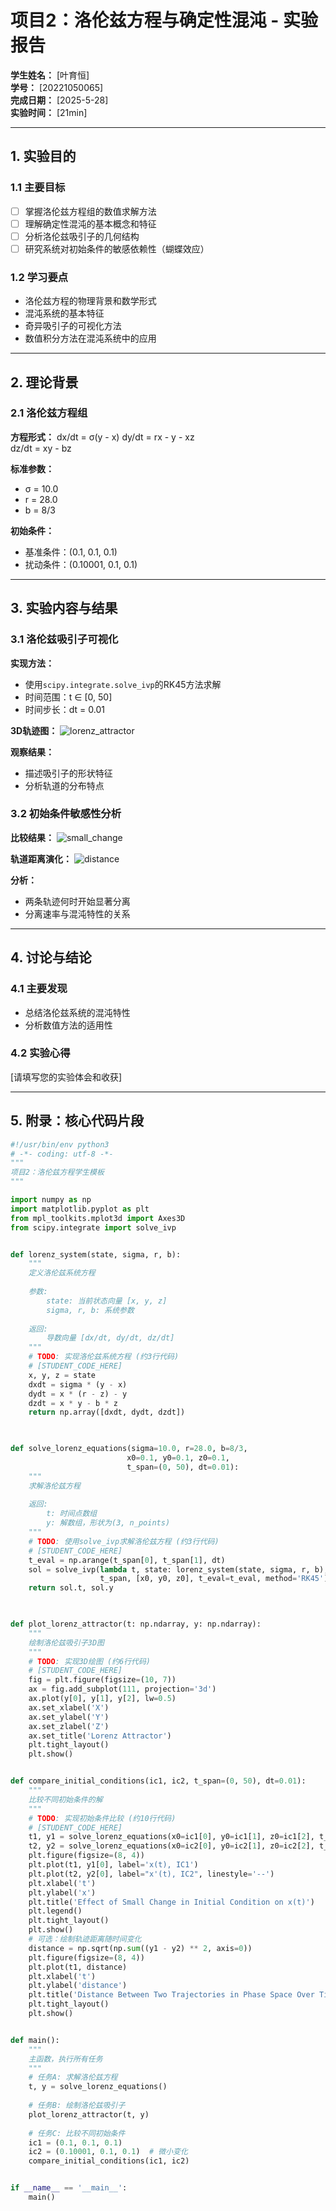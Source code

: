 # 项目2：洛伦兹方程与确定性混沌 - 实验报告

**学生姓名：** [叶育恒]  
**学号：** [20221050065]  
**完成日期：** [2025-5-28]  
**实验时间：** [21min]

---

## 1. 实验目的

### 1.1 主要目标
- [ ] 掌握洛伦兹方程组的数值求解方法
- [ ] 理解确定性混沌的基本概念和特征
- [ ] 分析洛伦兹吸引子的几何结构
- [ ] 研究系统对初始条件的敏感依赖性（蝴蝶效应）

### 1.2 学习要点
- 洛伦兹方程的物理背景和数学形式
- 混沌系统的基本特征
- 奇异吸引子的可视化方法
- 数值积分方法在混沌系统中的应用

---

## 2. 理论背景

### 2.1 洛伦兹方程组

**方程形式：**
dx/dt = σ(y - x)
dy/dt = rx - y - xz  
dz/dt = xy - bz


**标准参数：**
- σ = 10.0
- r = 28.0
- b = 8/3

**初始条件：**
- 基准条件：(0.1, 0.1, 0.1)
- 扰动条件：(0.10001, 0.1, 0.1)

---

## 3. 实验内容与结果

### 3.1 洛伦兹吸引子可视化

**实现方法：**
- 使用`scipy.integrate.solve_ivp`的RK45方法求解
- 时间范围：t ∈ [0, 50]
- 时间步长：dt = 0.01

**3D轨迹图：**
![lorenz_attractor](https://github.com/user-attachments/assets/5c399b4d-779c-4682-9f29-779fd905f28d)


**观察结果：**
- 描述吸引子的形状特征
- 分析轨道的分布特点

### 3.2 初始条件敏感性分析

**比较结果：**
![small_change](https://github.com/user-attachments/assets/b3353869-43f9-4ea4-91f0-71ffe019693e)


**轨道距离演化：**
![distance](https://github.com/user-attachments/assets/f20fa8d4-c405-4cb6-af9a-49736a567853)


**分析：**
- 两条轨迹何时开始显著分离
- 分离速率与混沌特性的关系

---

## 4. 讨论与结论

### 4.1 主要发现
- 总结洛伦兹系统的混沌特性
- 分析数值方法的适用性

### 4.2 实验心得
[请填写您的实验体会和收获]

---

## 5. 附录：核心代码片段

```python
#!/usr/bin/env python3
# -*- coding: utf-8 -*-
"""
项目2：洛伦兹方程学生模板
"""

import numpy as np
import matplotlib.pyplot as plt
from mpl_toolkits.mplot3d import Axes3D
from scipy.integrate import solve_ivp


def lorenz_system(state, sigma, r, b):
    """
    定义洛伦兹系统方程
    
    参数:
        state: 当前状态向量 [x, y, z]
        sigma, r, b: 系统参数
        
    返回:
        导数向量 [dx/dt, dy/dt, dz/dt]
    """
    # TODO: 实现洛伦兹系统方程 (约3行代码)
    # [STUDENT_CODE_HERE]
    x, y, z = state
    dxdt = sigma * (y - x)
    dydt = x * (r - z) - y
    dzdt = x * y - b * z
    return np.array([dxdt, dydt, dzdt])
    


def solve_lorenz_equations(sigma=10.0, r=28.0, b=8/3,
                          x0=0.1, y0=0.1, z0=0.1,
                          t_span=(0, 50), dt=0.01):
    """
    求解洛伦兹方程
    
    返回:
        t: 时间点数组
        y: 解数组，形状为(3, n_points)
    """
    # TODO: 使用solve_ivp求解洛伦兹方程 (约3行代码)
    # [STUDENT_CODE_HERE]
    t_eval = np.arange(t_span[0], t_span[1], dt)
    sol = solve_ivp(lambda t, state: lorenz_system(state, sigma, r, b),
                    t_span, [x0, y0, z0], t_eval=t_eval, method='RK45')
    return sol.t, sol.y
    


def plot_lorenz_attractor(t: np.ndarray, y: np.ndarray):
    """
    绘制洛伦兹吸引子3D图
    """
    # TODO: 实现3D绘图 (约6行代码)
    # [STUDENT_CODE_HERE]
    fig = plt.figure(figsize=(10, 7))
    ax = fig.add_subplot(111, projection='3d')
    ax.plot(y[0], y[1], y[2], lw=0.5)
    ax.set_xlabel('X')
    ax.set_ylabel('Y')
    ax.set_zlabel('Z')
    ax.set_title('Lorenz Attractor')
    plt.tight_layout()
    plt.show()


def compare_initial_conditions(ic1, ic2, t_span=(0, 50), dt=0.01):
    """
    比较不同初始条件的解
    """
    # TODO: 实现初始条件比较 (约10行代码)
    # [STUDENT_CODE_HERE]
    t1, y1 = solve_lorenz_equations(x0=ic1[0], y0=ic1[1], z0=ic1[2], t_span=t_span, dt=dt)
    t2, y2 = solve_lorenz_equations(x0=ic2[0], y0=ic2[1], z0=ic2[2], t_span=t_span, dt=dt)
    plt.figure(figsize=(8, 4))
    plt.plot(t1, y1[0], label='x(t), IC1')
    plt.plot(t2, y2[0], label="x'(t), IC2", linestyle='--')
    plt.xlabel('t')
    plt.ylabel('x')
    plt.title('Effect of Small Change in Initial Condition on x(t)')
    plt.legend()
    plt.tight_layout()
    plt.show()
    # 可选：绘制轨迹距离随时间变化
    distance = np.sqrt(np.sum((y1 - y2) ** 2, axis=0))
    plt.figure(figsize=(8, 4))
    plt.plot(t1, distance)
    plt.xlabel('t')
    plt.ylabel('distance')
    plt.title('Distance Between Two Trajectories in Phase Space Over Time')
    plt.tight_layout()
    plt.show()


def main():
    """
    主函数，执行所有任务
    """
    # 任务A: 求解洛伦兹方程
    t, y = solve_lorenz_equations()
    
    # 任务B: 绘制洛伦兹吸引子
    plot_lorenz_attractor(t, y)
    
    # 任务C: 比较不同初始条件
    ic1 = (0.1, 0.1, 0.1)
    ic2 = (0.10001, 0.1, 0.1)  # 微小变化
    compare_initial_conditions(ic1, ic2)


if __name__ == '__main__':
    main()
```
